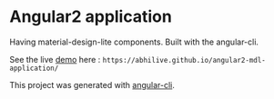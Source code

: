 # Angular2 application 

Having material-design-lite components. Built with the angular-cli.

See the live [demo](https://abhilive.github.io/angular2-mdl-application/) here : `https://abhilive.github.io/angular2-mdl-application/`

This project was generated with [angular-cli](https://github.com/angular/angular-cli).